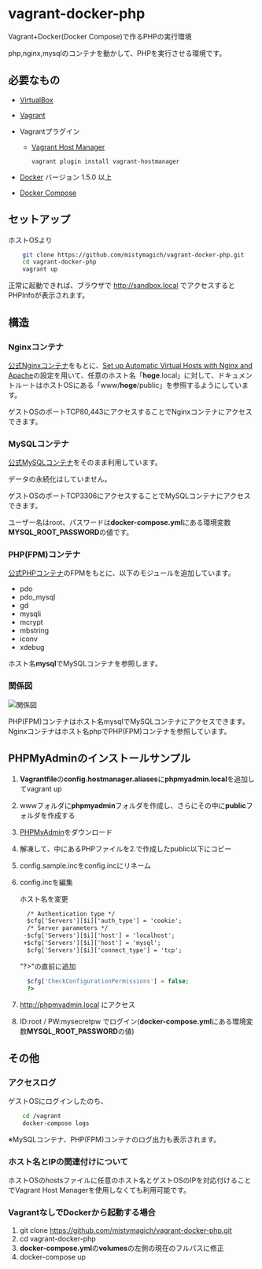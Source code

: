 # vagrant-docker-php #

Vagrant+Docker(Docker Compose)で作るPHPの実行環境

php,nginx,mysqlのコンテナを動かして、PHPを実行させる環境です。

## 必要なもの ##

* [VirtualBox](https://www.virtualbox.org)
* [Vagrant](https://www.vagrantup.com)
* Vagrantプラグイン

	* [Vagrant Host Manager](https://github.com/smdahlen/vagrant-hostmanager)

	  ```
	  vagrant plugin install vagrant-hostmanager
	  ```

* [Docker](https://www.docker.com/) バージョン 1.5.0 以上
* [Docker Compose](http://docs.docker.com/compose/)


## セットアップ ##

ホストOSより

```bash
	git clone https://github.com/mistymagich/vagrant-docker-php.git
	cd vagrant-docker-php
	vagrant up
```

正常に起動できれば、ブラウザで http://sandbox.local でアクセスするとPHPInfoが表示されます。


## 構造 ##

### Nginxコンテナ ###

[公式Nginxコンテナ](https://registry.hub.docker.com/_/nginx/)をもとに、[Set up Automatic Virtual Hosts with Nginx and Apache](http://www.sitepoint.com/set-automatic-virtual-hosts-nginx-apache/)の設定を用いて、任意のホスト名「**hoge**.local」に対して、ドキュメントルートはホストOSにある「www/**hoge**/public」を参照するようにしています。

ゲストOSのポートTCP80,443にアクセスすることでNginxコンテナにアクセスできます。

### MySQLコンテナ ###

[公式MySQLコンテナ](https://registry.hub.docker.com/_/mysql/)をそのまま利用しています。

データの永続化はしていません。

ゲストOSのポートTCP3306にアクセスすることでMySQLコンテナにアクセスできます。

ユーザー名はroot、パスワードは**docker-compose.yml**にある環境変数**MYSQL_ROOT_PASSWORD**の値です。

### PHP(FPM)コンテナ ###

[公式PHPコンテナ](https://registry.hub.docker.com/_/php/)のFPMをもとに、以下のモジュールを追加しています。

* pdo
* pdo_mysql
* gd
* mysqli
* mcrypt
* mbstring
* iconv
* xdebug

ホスト名**mysql**でMySQLコンテナを参照します。


### 関係図 ###

![関係図](https://raw.githubusercontent.com/mistymagich/vagrant-docker-php/master/relation.png)

PHP(FPM)コンテナはホスト名mysqlでMySQLコンテナにアクセスできます。
Nginxコンテナはホスト名phpでPHP(FPM)コンテナを参照しています。

## PHPMyAdminのインストールサンプル ##

1. **Vagrantfile**の**config.hostmanager.aliases**に**phpmyadmin.local**を追加してvagrant up
2. wwwフォルダに**phpmyadmin**フォルダを作成し、さらにその中に**public**フォルダを作成する
3. [PHPMyAdmin](http://www.phpmyadmin.net/home_page/downloads.php)をダウンロード
4. 解凍して、中にあるPHPファイルを2.で作成したpublic以下にコピー
5. config.sample.incをconfig.incにリネーム
6. config.incを編集

   ホスト名を変更

   ```diff
     /* Authentication type */
     $cfg['Servers'][$i]['auth_type'] = 'cookie';
     /* Server parameters */
    -$cfg['Servers'][$i]['host'] = 'localhost';
    +$cfg['Servers'][$i]['host'] = 'mysql';
     $cfg['Servers'][$i]['connect_type'] = 'tcp';
   ```

   "?>"の直前に追加

   ```php
     $cfg['CheckConfigurationPermissions'] = false;
     ?>
   ```
7. http://phpmyadmin.local にアクセス
8. ID:root / PW:mysecretpw でログイン(**docker-compose.yml**にある環境変数**MYSQL_ROOT_PASSWORD**の値)

## その他 ##

### アクセスログ

ゲストOSにログインしたのち、

```bash
	cd /vagrant
    docker-compose logs
```

※MySQLコンテナ、PHP(FPM)コンテナのログ出力も表示されます。


### ホスト名とIPの関連付けについて

ホストOSのhostsファイルに任意のホスト名とゲストOSのIPを対応付けることでVagrant Host Managerを使用しなくても利用可能です。

### VagrantなしでDockerから起動する場合

1. git clone https://github.com/mistymagich/vagrant-docker-php.git
2. cd vagrant-docker-php
1. **docker-compose.yml**の**volumes**の左側の現在のフルパスに修正
2. docker-compose up
